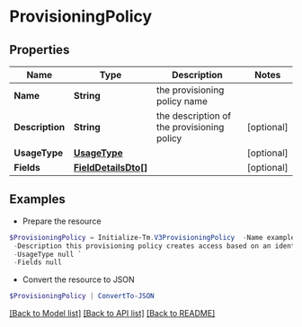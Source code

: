 # ProvisioningPolicy
## Properties

Name | Type | Description | Notes
------------ | ------------- | ------------- | -------------
**Name** | **String** | the provisioning policy name | 
**Description** | **String** | the description of the provisioning policy | [optional] 
**UsageType** | [**UsageType**](UsageType.md) |  | [optional] 
**Fields** | [**FieldDetailsDto[]**](FieldDetailsDto.md) |  | [optional] 

## Examples

- Prepare the resource
```powershell
$ProvisioningPolicy = Initialize-Tm.V3ProvisioningPolicy  -Name example provisioning policy for inactive identities `
 -Description this provisioning policy creates access based on an identity going inactive `
 -UsageType null `
 -Fields null
```

- Convert the resource to JSON
```powershell
$ProvisioningPolicy | ConvertTo-JSON
```

[[Back to Model list]](../README.md#documentation-for-models) [[Back to API list]](../README.md#documentation-for-api-endpoints) [[Back to README]](../README.md)

